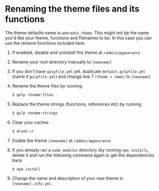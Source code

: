 # Renaming the theme files and its functions

The theme defaults name is `webradio_theme`. This might not be the name you'd like your theme, functions and filenames to be. In this case you can use the rename functions included here.

1. If enabled, disable and uninstall this theme at `/admin/appearance`
1. Rename your root directory manually to `[newname]`
1. If you don't have `gulpfile.yml` yet, duplicate `default.gulpfile.yml` (name it `gulpfile.yml`) and change line 7 `(theme > name)` to `[newname]`
1. Rename the theme files by running:

    ```sh
    $ gulp rename:files
    ```
1. Replace the theme strings (functions, references etc) by running:

    ```sh
    $ gulp rename:strings
    ```
1. Clear your caches

    ```sh
    $ drush cr
    ```
1. Enable the theme `[newname]` at `/admin/appearance`

1. If you already ran a `node_modules` directory (by running `npm install`), delete it and run the following command again to get the dependencies back.

    ```sh
    $ npm install
    ```
1. Change the name and description of your new theme in `[newname].info.yml`.
